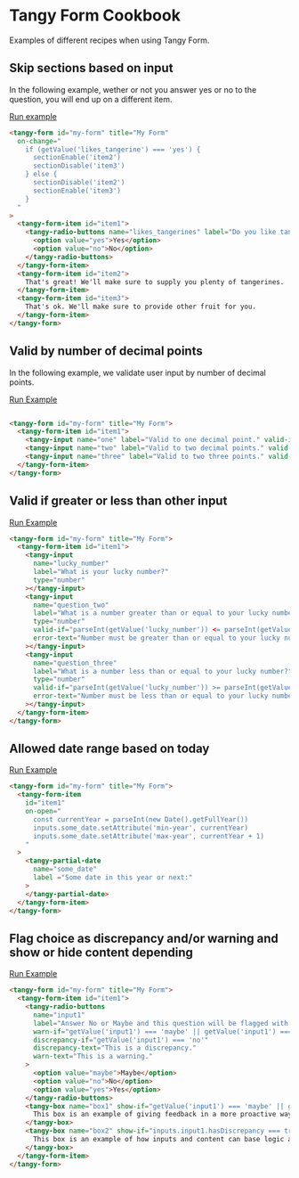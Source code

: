 # Tangy Form Cookbook
Examples of different recipes when using Tangy Form.

## Skip sections based on input
In the following example, wether or not you answer yes or no to the question, you will end up on a different item.

[Run example](https://codepen.io/rjsteinert/pen/WNbjPjZ)
```html
<tangy-form id="my-form" title="My Form"
  on-change="
    if (getValue('likes_tangerine') === 'yes') {
      sectionEnable('item2')
      sectionDisable('item3')
    } else {
      sectionDisable('item2')
      sectionEnable('item3')
    }      
  "
>
  <tangy-form-item id="item1">
    <tangy-radio-buttons name="likes_tangerines" label="Do you like tangerines?">
      <option value="yes">Yes</option>
      <option value="no">No</option>
    </tangy-radio-buttons>
  </tangy-form-item>
  <tangy-form-item id="item2">
    That's great! We'll make sure to supply you plenty of tangerines.
  </tangy-form-item>
  <tangy-form-item id="item3">
    That's ok. We'll make sure to provide other fruit for you.
  </tangy-form-item>
</tangy-form>
```


## Valid by number of decimal points
In the following example, we validate user input by number of decimal points.

[Run Example](https://codepen.io/rjsteinert/pen/bGNWzrr)
```html

<tangy-form id="my-form" title="My Form">
  <tangy-form-item id="item1">
    <tangy-input name="one" label="Valid to one decimal point." valid-if="/^[0-9]+\.[0-9]/.test(input.value)"></tangy-input>
    <tangy-input name="two" label="Valid to two decimal points." valid-if="/^[0-9]+\.[0-9][0-9]/.test(input.value)"></tangy-input>
    <tangy-input name="three" label="Valid to two three points." valid-if="/^[0-9]+\.[0-9][0-9][0-9]/.test(input.value)"></tangy-input>
  </tangy-form-item>
</tangy-form>
```


## Valid if greater or less than other input

[Run Example](https://codepen.io/rjsteinert/pen/jOEGbGK)
```html
<tangy-form id="my-form" title="My Form">
  <tangy-form-item id="item1">
    <tangy-input 
      name="lucky_number"
      label="What is your lucky number?"
      type="number"
    ></tangy-input>
    <tangy-input
      name="question_two"
      label="What is a number greater than or equal to your lucky number?"
      type="number"
      valid-if="parseInt(getValue('lucky_number')) <= parseInt(getValue('question_two'))"
      error-text="Number must be greater than or equal to your lucky number."
    ></tangy-input>
    <tangy-input
      name="question_three"
      label="What is a number less than or equal to your lucky number?"
      type="number"
      valid-if="parseInt(getValue('lucky_number')) >= parseInt(getValue('question_three'))"
      error-text="Number must be less than or equal to your lucky number."
    ></tangy-input>
  </tangy-form-item>
</tangy-form>
```

## Allowed date range based on today

[Run Example](https://codepen.io/rjsteinert/pen/mdyBeLm)
```html
<tangy-form id="my-form" title="My Form">
  <tangy-form-item 
    id="item1"
    on-open="
      const currentYear = parseInt(new Date().getFullYear())
      inputs.some_date.setAttribute('min-year', currentYear)
      inputs.some_date.setAttribute('max-year', currentYear + 1)
    "
  >
    <tangy-partial-date 
      name="some_date"
      label ="Some date in this year or next:"
    >
    </tangy-partial-date>
  </tangy-form-item>
</tangy-form>
```

## Flag choice as discrepancy and/or warning and show or hide content depending
[Run Example](https://codepen.io/rjsteinert/pen/eYmGGbM)
```html
<tangy-form id="my-form" title="My Form">
  <tangy-form-item id="item1">
    <tangy-radio-buttons
      name="input1"
      label="Answer No or Maybe and this question will be flagged with a warning. Answer No and this question will be flagged with a discrepancy. If your selection causes a discrepancy or warning to be flagged, you may click submit again to proceed. If however you selected No, submitted, then selected Maybe, because you changed your selection you will be required to click submit one last time."
      warn-if="getValue('input1') === 'maybe' || getValue('input1') === 'no'"
      discrepancy-if="getValue('input1') === 'no'"
      discrepancy-text="This is a discrepancy."
      warn-text="This is a warning."
    >
      <option value="maybe">Maybe</option>
      <option value="no">No</option>
      <option value="yes">Yes</option>
    </tangy-radio-buttons>
    <tangy-box name="box1" show-if="getValue('input1') === 'maybe' || getValue('input1') === 'no'">
      This box is an example of giving feedback in a more proactive way as opposed to waiting until the user clicks submit/next.
    </tangy-box>
    <tangy-box name="box2" show-if="inputs.input1.hasDiscrepancy === true || inputs.input1.hasWarning === true">
      This box is an example of how inputs and content can base logic around wether a discrepancy or warning has been flagged.
    </tangy-box>
  </tangy-form-item>
</tangy-form>
```
